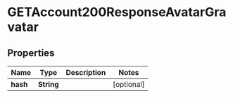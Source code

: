 

# GETAccount200ResponseAvatarGravatar


## Properties

| Name | Type | Description | Notes |
|------------ | ------------- | ------------- | -------------|
|**hash** | **String** |  |  [optional] |



